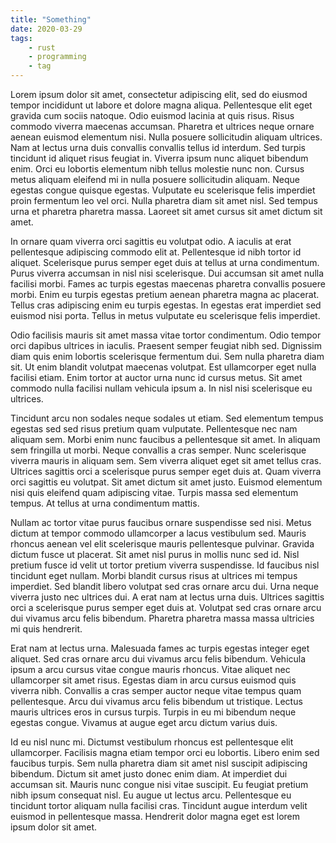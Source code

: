 ```yaml
---
title: "Something"
date: 2020-03-29
tags:
    - rust
    - programming
    - tag
---
```



Lorem ipsum dolor sit amet, consectetur adipiscing elit, sed do eiusmod tempor incididunt ut labore et dolore magna aliqua. Pellentesque elit eget gravida cum sociis natoque. Odio euismod lacinia at quis risus. Risus commodo viverra maecenas accumsan. Pharetra et ultrices neque ornare aenean euismod elementum nisi. Nulla posuere sollicitudin aliquam ultrices. Nam at lectus urna duis convallis convallis tellus id interdum. Sed turpis tincidunt id aliquet risus feugiat in. Viverra ipsum nunc aliquet bibendum enim. Orci eu lobortis elementum nibh tellus molestie nunc non. Cursus metus aliquam eleifend mi in nulla posuere sollicitudin aliquam. Neque egestas congue quisque egestas. Vulputate eu scelerisque felis imperdiet proin fermentum leo vel orci. Nulla pharetra diam sit amet nisl. Sed tempus urna et pharetra pharetra massa. Laoreet sit amet cursus sit amet dictum sit amet.



In ornare quam viverra orci sagittis eu volutpat odio. A iaculis at erat pellentesque adipiscing commodo elit at. Pellentesque id nibh tortor id aliquet. Scelerisque purus semper eget duis at tellus at urna condimentum. Purus viverra accumsan in nisl nisi scelerisque. Dui accumsan sit amet nulla facilisi morbi. Fames ac turpis egestas maecenas pharetra convallis posuere morbi. Enim eu turpis egestas pretium aenean pharetra magna ac placerat. Tellus cras adipiscing enim eu turpis egestas. In egestas erat imperdiet sed euismod nisi porta. Tellus in metus vulputate eu scelerisque felis imperdiet.



Odio facilisis mauris sit amet massa vitae tortor condimentum. Odio tempor orci dapibus ultrices in iaculis. Praesent semper feugiat nibh sed. Dignissim diam quis enim lobortis scelerisque fermentum dui. Sem nulla pharetra diam sit. Ut enim blandit volutpat maecenas volutpat. Est ullamcorper eget nulla facilisi etiam. Enim tortor at auctor urna nunc id cursus metus. Sit amet commodo nulla facilisi nullam vehicula ipsum a. In nisl nisi scelerisque eu ultrices.



Tincidunt arcu non sodales neque sodales ut etiam. Sed elementum tempus egestas sed sed risus pretium quam vulputate. Pellentesque nec nam aliquam sem. Morbi enim nunc faucibus a pellentesque sit amet. In aliquam sem fringilla ut morbi. Neque convallis a cras semper. Nunc scelerisque viverra mauris in aliquam sem. Sem viverra aliquet eget sit amet tellus cras. Ultrices sagittis orci a scelerisque purus semper eget duis at. Quam viverra orci sagittis eu volutpat. Sit amet dictum sit amet justo. Euismod elementum nisi quis eleifend quam adipiscing vitae. Turpis massa sed elementum tempus. At tellus at urna condimentum mattis.



Nullam ac tortor vitae purus faucibus ornare suspendisse sed nisi. Metus dictum at tempor commodo ullamcorper a lacus vestibulum sed. Mauris rhoncus aenean vel elit scelerisque mauris pellentesque pulvinar. Gravida dictum fusce ut placerat. Sit amet nisl purus in mollis nunc sed id. Nisl pretium fusce id velit ut tortor pretium viverra suspendisse. Id faucibus nisl tincidunt eget nullam. Morbi blandit cursus risus at ultrices mi tempus imperdiet. Sed blandit libero volutpat sed cras ornare arcu dui. Urna neque viverra justo nec ultrices dui. A erat nam at lectus urna duis. Ultrices sagittis orci a scelerisque purus semper eget duis at. Volutpat sed cras ornare arcu dui vivamus arcu felis bibendum. Pharetra pharetra massa massa ultricies mi quis hendrerit.



Erat nam at lectus urna. Malesuada fames ac turpis egestas integer eget aliquet. Sed cras ornare arcu dui vivamus arcu felis bibendum. Vehicula ipsum a arcu cursus vitae congue mauris rhoncus. Vitae aliquet nec ullamcorper sit amet risus. Egestas diam in arcu cursus euismod quis viverra nibh. Convallis a cras semper auctor neque vitae tempus quam pellentesque. Arcu dui vivamus arcu felis bibendum ut tristique. Lectus mauris ultrices eros in cursus turpis. Turpis in eu mi bibendum neque egestas congue. Vivamus at augue eget arcu dictum varius duis.



Id eu nisl nunc mi. Dictumst vestibulum rhoncus est pellentesque elit ullamcorper. Facilisis magna etiam tempor orci eu lobortis. Libero enim sed faucibus turpis. Sem nulla pharetra diam sit amet nisl suscipit adipiscing bibendum. Dictum sit amet justo donec enim diam. At imperdiet dui accumsan sit. Mauris nunc congue nisi vitae suscipit. Eu feugiat pretium nibh ipsum consequat nisl. Eu augue ut lectus arcu. Pellentesque eu tincidunt tortor aliquam nulla facilisi cras. Tincidunt augue interdum velit euismod in pellentesque massa. Hendrerit dolor magna eget est lorem ipsum dolor sit amet.
